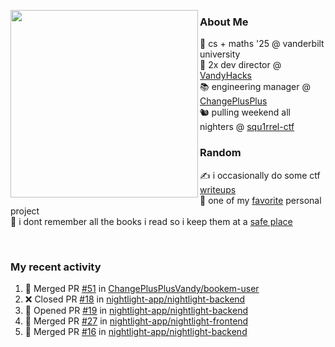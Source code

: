 <!-- 
Hey what are you doing here? 
I admire your curiosity tho
Shoot me an email (zinean00 at gmail dot com)
Let's connect! 
-->

<p float="left">
  <img src='https://imgur.com/nGM66Ev.png' width='300' align="left">
  <p>
    
  <h3>About Me</h3>
  🏫 cs + maths '25 @ vanderbilt university <br>
  🌊 2x dev director @ <a href="https://github.com/vandyhacks">VandyHacks</a> <br>
  📚 engineering manager @ <a href="https://github.com/changeplusplusvandy">ChangePlusPlus<a> <br>
  🐿 pulling weekend all nighters @ <a href="https://github.com/squ1rrel-ctf">squ1rrel-ctf</a> <br>
  
  <h3>Random</h3>
  ✍️ i occasionally do some ctf <a href="https://squ1rrel.dev/author/zineanteoh">writeups</a> <br>
  📱 one of my <a href="https://github.com/zineanteoh/vinkybox-app">favorite</a> personal project<br>
  📖 i dont remember all the books i read so i keep them at a <a href="https://www.goodreads.com/user/show/80901669-zi">safe place</a>
  </p>
  
</p>

<br>
<!-- <i>generated by <a href="https://labs.openai.com/s/0hW1r6PFYo3Zh0a7UoxK2AMp" target="_blank">dall-e 2</a></i> -->

<h3>My recent activity</h3>

<!--START_SECTION:activity-->
1. 🎉 Merged PR [#51](https://github.com/ChangePlusPlusVandy/bookem-user/pull/51) in [ChangePlusPlusVandy/bookem-user](https://github.com/ChangePlusPlusVandy/bookem-user)
2. ❌ Closed PR [#18](https://github.com/nightlight-app/nightlight-backend/pull/18) in [nightlight-app/nightlight-backend](https://github.com/nightlight-app/nightlight-backend)
3. 💪 Opened PR [#19](https://github.com/nightlight-app/nightlight-backend/pull/19) in [nightlight-app/nightlight-backend](https://github.com/nightlight-app/nightlight-backend)
4. 🎉 Merged PR [#27](https://github.com/nightlight-app/nightlight-frontend/pull/27) in [nightlight-app/nightlight-frontend](https://github.com/nightlight-app/nightlight-frontend)
5. 🎉 Merged PR [#16](https://github.com/nightlight-app/nightlight-backend/pull/16) in [nightlight-app/nightlight-backend](https://github.com/nightlight-app/nightlight-backend)
<!--END_SECTION:activity-->

